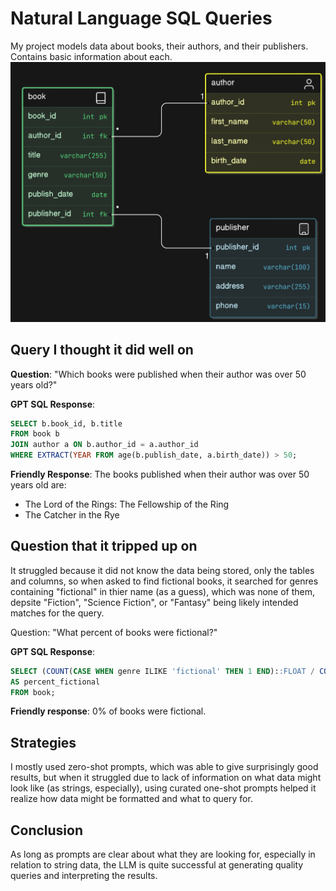 # Natural Language SQL Queries
My project models data about books, their authors, and their publishers. Contains basic information about each.
<img src="erd.png">


## Query I thought it did well on

**Question**: "Which books were published when their author was over 50 years old?"

**GPT SQL Response**:
```sql
SELECT b.book_id, b.title
FROM book b
JOIN author a ON b.author_id = a.author_id
WHERE EXTRACT(YEAR FROM age(b.publish_date, a.birth_date)) > 50;
```

**Friendly Response**: 
The books published when their author was over 50 years old are:
- The Lord of the Rings: The Fellowship of the Ring
- The Catcher in the Rye

## Question that it tripped up on
It struggled because it did not know the data being stored, only the tables and columns, so when asked to find fictional books, it searched for genres containing "fictional" in thier name (as a guess), which was none of them, depsite "Fiction", "Science Fiction", or "Fantasy" being likely intended matches for the query.

Question: "What percent of books were fictional?"

**GPT SQL Response**:
```sql
SELECT (COUNT(CASE WHEN genre ILIKE 'fictional' THEN 1 END)::FLOAT / COUNT(*) * 100)
AS percent_fictional
FROM book;
```

**Friendly response**: 0% of books were fictional.

## Strategies
I mostly used zero-shot prompts, which was able to give surprisingly good results, but when it struggled due to lack of information on what data might look like (as strings, especially), using curated one-shot prompts helped it realize how data might be formatted and what to query for.

## Conclusion
As long as prompts are clear about what they are looking for, especially in relation to string data, the LLM is quite successful at generating quality queries and interpreting the results.
